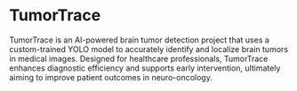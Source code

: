 # TumorTrace
TumorTrace is an AI-powered brain tumor detection project that uses a custom-trained YOLO model to accurately identify and localize brain tumors in medical images. Designed for healthcare professionals, TumorTrace enhances diagnostic efficiency and supports early intervention, ultimately aiming to improve patient outcomes in neuro-oncology.
